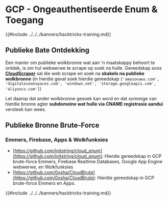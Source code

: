 # GCP - Ongeauthentiseerde Enum & Toegang

{{#include ../../../banners/hacktricks-training.md}}

## Publieke Bate Ontdekking

Een manier om publieke wolkbronne wat aan 'n maatskappy behoort te ontdek, is om hul webwerwe te scrape op soek na hulle. Gereedskap soos [**CloudScraper**](https://github.com/jordanpotti/CloudScraper) sal die web scrape en soek na **skakels na publieke wolkbronne** (in hierdie geval soek hierdie gereedskap `['amazonaws.com', 'digitaloceanspaces.com', 'windows.net', 'storage.googleapis.com', 'aliyuncs.com']`)

Let daarop dat ander wolkbronne gesoek kan word en dat sommige van hierdie bronne agter **subdomeine wat hulle via CNAME registrasie aandui** versteek kan wees.

## Publieke Bronne Brute-Force

### Emmers, Firebase, Apps & Wolkfunksies

- [https://github.com/initstring/cloud_enum](https://github.com/initstring/cloud_enum): Hierdie gereedskap in GCP brute-force Emmers, Firebase Realtime Databases, Google App Engine webwerwe, en Wolkfunksies
- [https://github.com/0xsha/CloudBrute](https://github.com/0xsha/CloudBrute): Hierdie gereedskap in GCP brute-force Emmers en Apps.

{{#include ../../../banners/hacktricks-training.md}}
